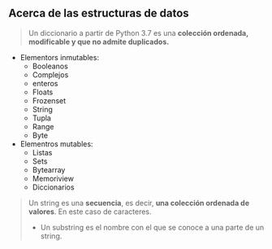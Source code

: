 ## Acerca de las estructuras de datos
> Un diccionario a partir de Python 3.7 es una **colección ordenada, modificable y que no admite duplicados.**

- Elementors inmutables:
	- Booleanos
	- Complejos
	- enteros
	- Floats
	- Frozenset
	- String
	- Tupla
	- Range
	- Byte
- Elementros mutables:
	- Listas
	- Sets
	- Bytearray
	- Memoriview
	- Diccionarios

> Un string es una **secuencia**, es decir, **una colección ordenada de valores**. En este caso de caracteres.
> - Un substring es el nombre con el que se conoce a una parte de un string.


